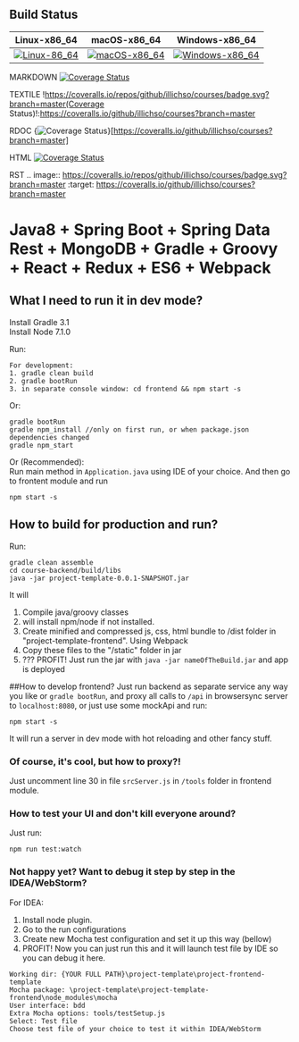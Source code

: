 ## Build Status

| Linux-x86_64            | macOS-x86_64             | Windows-x86_64            |
|-------------------------|--------------------------|---------------------------|
| [![Linux-86_64][1]][2]  | [![macOS-x86_64][1]][2]  | [![Windows-x86_64][3]][4] 

[1]: https://travis-ci.org/illichso/courses.svg?branch=master
[2]: https://travis-ci.org/illichso/courses
[3]: https://ci.appveyor.com/api/projects/status/57lmmhfrdryko12v/branch/master?svg=true
[4]: https://ci.appveyor.com/project/illichso/courses/branch/master

MARKDOWN
[![Coverage Status](https://coveralls.io/repos/github/illichso/courses/badge.svg?branch=master)](https://coveralls.io/github/illichso/courses?branch=master)

TEXTILE
!https://coveralls.io/repos/github/illichso/courses/badge.svg?branch=master(Coverage Status)!:https://coveralls.io/github/illichso/courses?branch=master

RDOC
{<img src="https://coveralls.io/repos/github/illichso/courses/badge.svg?branch=master" alt="Coverage Status" />}[https://coveralls.io/github/illichso/courses?branch=master]

HTML
<a href='https://coveralls.io/github/illichso/courses?branch=master'><img src='https://coveralls.io/repos/github/illichso/courses/badge.svg?branch=master' alt='Coverage Status' /></a>

RST
.. image:: https://coveralls.io/repos/github/illichso/courses/badge.svg?branch=master
:target: https://coveralls.io/github/illichso/courses?branch=master

# Java8 + Spring Boot + Spring Data Rest + MongoDB + Gradle + Groovy + React + Redux + ES6 + Webpack

## What I need to run it in dev mode?
Install Gradle 3.1  
Install Node 7.1.0

Run:

```
For development:
1. gradle clean build
2. gradle bootRun
3. in separate console window: cd frontend && npm start -s
```
Or: 
```
gradle bootRun
gradle npm_install //only on first run, or when package.json dependencies changed
gradle npm_start
```
Or (Recommended):  
Run main method in `Application.java` using IDE of your choice. And then go to frontent module and run
```
npm start -s
```

## How to build for production and run?
Run:
```
gradle clean assemble
cd course-backend/build/libs
java -jar project-template-0.0.1-SNAPSHOT.jar
```
It will
 1. Compile java/groovy classes  
 2. will install npm/node if not installed.
 3. Create minified and compressed js, css, html bundle to /dist folder in "project-template-frontend". Using Webpack
 4. Copy these files to the "/static" folder in jar
 5. ??? PROFIT! Just run the jar with `java -jar nameOfTheBuild.jar`  and app is deployed

##How to develop frontend?
Just run backend as separate service any way you like or  `gradle bootRun`, and proxy all calls to `/api` in browsersync server to `localhost:8080`,
or just use some mockApi and run:
```
npm start -s
```
It will run a server in dev mode with hot reloading and other fancy stuff.

### Of course, it's cool, but how to proxy?!
Just uncomment line 30 in file `srcServer.js` in `/tools` folder in frontend module.

### How to test your UI and don't kill everyone around?
Just run:
```
npm run test:watch
```
### Not happy yet? Want to debug it step by step in the IDEA/WebStorm?  
For IDEA:
 1. Install node plugin.
 2. Go to the run configurations
 3. Create new Mocha test configuration and set it up this way (bellow)
 4. PROFIT! Now you can just run this and it will launch test file by IDE so you can debug it here.

```
Working dir: {YOUR FULL PATH}\project-template\project-frontend-template
Mocha package: \project-template\project-template-frontend\node_modules\mocha
User interface: bdd
Extra Mocha options: tools/testSetup.js
Select: Test file
Choose test file of your choice to test it within IDEA/WebStorm
```
